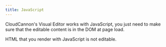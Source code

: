 ```yaml
---
title: JavaScript
---
```


CloudCannon's Visual Editor works with JavaScript, you just need to make sure that the editable content is in the DOM at page load.

HTML that you render with JavaScript is not editable.
